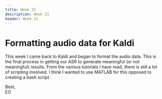 ```yaml
---
title: Week 21
description: Week 21
header: Week 21
---
```


# Formatting audio data for Kaldi
This week I came back to Kaldi and began to format the audio data. This is the final process in getting our ASR to generate meaningful (or not meaningful) results. From the various tutorials I have read, there is still a lot of scripting involved. I think I wanted to use MATLAB for this opposed to creating a bash script. 

Best, <br />
EO
